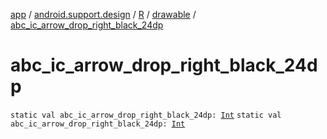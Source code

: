 [app](../../../index.md) / [android.support.design](../../index.md) / [R](../index.md) / [drawable](index.md) / [abc_ic_arrow_drop_right_black_24dp](./abc_ic_arrow_drop_right_black_24dp.md)

# abc_ic_arrow_drop_right_black_24dp

`static val abc_ic_arrow_drop_right_black_24dp: `[`Int`](https://kotlinlang.org/api/latest/jvm/stdlib/kotlin/-int/index.html)
`static val abc_ic_arrow_drop_right_black_24dp: `[`Int`](https://kotlinlang.org/api/latest/jvm/stdlib/kotlin/-int/index.html)